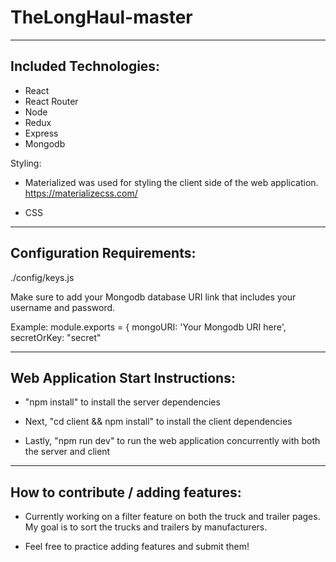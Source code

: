 # TheLongHaul-master
-----------------------------------------------------------------------------------------

## Included Technologies:
- React
- React Router
- Node
- Redux
- Express
- Mongodb

Styling:
- Materialized was used for styling the client side of the web application.
https://materializecss.com/

- CSS


-----------------------------------------------------------------------------------------
## Configuration Requirements:

./config/keys.js

Make sure to add your Mongodb database URI link that includes your username and password.

Example:
module.exports = {
  mongoURI: 'Your Mongodb URI here',
  secretOrKey: "secret"

------------------------------------------------------------------------------------------
## Web Application Start Instructions:

- "npm install" to install the server dependencies

- Next, "cd client && npm install" to install the client dependencies

- Lastly, "npm run dev" to run the web application concurrently with both the server and client

-------------------------------------------------------------------------------------------

## How to contribute / adding features:

- Currently working on a filter feature on both the truck and trailer pages. My goal is to sort the trucks and trailers by manufacturers.

- Feel free to practice adding features and submit them!
